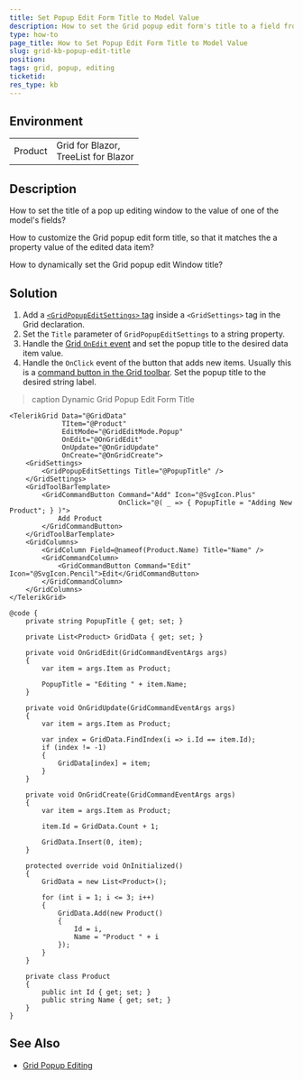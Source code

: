 ```yaml
---
title: Set Popup Edit Form Title to Model Value
description: How to set the Grid popup edit form's title to a field from the edited data item.
type: how-to
page_title: How to Set Popup Edit Form Title to Model Value
slug: grid-kb-popup-edit-title
position: 
tags: grid, popup, editing
ticketid:
res_type: kb
---
```


## Environment

<table>
    <tbody>
        <tr>
            <td>Product</td>
            <td> Grid for Blazor, <br /> TreeList for Blazor </td>
        </tr>
    </tbody>
</table>


## Description

How to set the title of a pop up editing window to the value of one of the model's fields?

How to customize the Grid popup edit form title, so that it matches the a property value of the edited data item?

How to dynamically set the Grid popup edit Window title?


## Solution

1. Add a [`<GridPopupEditSettings>` tag](slug:grid-editing-popup#popup-settings) inside a `<GridSettings>` tag in the Grid declaration.
1. Set the `Title` parameter of `GridPopupEditSettings` to a string property.
1. Handle the [Grid `OnEdit` event](slug:grid-editing-overview#events) and set the popup title to the desired data item value.
1. Handle the `OnClick` event of the button that adds new items. Usually this is a [command button in the Grid toolbar](slug:components/grid/features/toolbar). Set the popup title to the desired string label.

>caption Dynamic Grid Popup Edit Form Title

````RAZOR
<TelerikGrid Data="@GridData"
             TItem="@Product"
             EditMode="@GridEditMode.Popup"
             OnEdit="@OnGridEdit"
             OnUpdate="@OnGridUpdate"
             OnCreate="@OnGridCreate">
    <GridSettings>
        <GridPopupEditSettings Title="@PopupTitle" />
    </GridSettings>
    <GridToolBarTemplate>
        <GridCommandButton Command="Add" Icon="@SvgIcon.Plus"
                           OnClick="@( _ => { PopupTitle = "Adding New Product"; } )">
            Add Product
        </GridCommandButton>
    </GridToolBarTemplate>
    <GridColumns>
        <GridColumn Field=@nameof(Product.Name) Title="Name" />
        <GridCommandColumn>
            <GridCommandButton Command="Edit" Icon="@SvgIcon.Pencil">Edit</GridCommandButton>
        </GridCommandColumn>
    </GridColumns>
</TelerikGrid>

@code {
    private string PopupTitle { get; set; }

    private List<Product> GridData { get; set; }

    private void OnGridEdit(GridCommandEventArgs args)
    {
        var item = args.Item as Product;

        PopupTitle = "Editing " + item.Name;
    }

    private void OnGridUpdate(GridCommandEventArgs args)
    {
        var item = args.Item as Product;

        var index = GridData.FindIndex(i => i.Id == item.Id);
        if (index != -1)
        {
            GridData[index] = item;
        }
    }

    private void OnGridCreate(GridCommandEventArgs args)
    {
        var item = args.Item as Product;

        item.Id = GridData.Count + 1;

        GridData.Insert(0, item);
    }

    protected override void OnInitialized()
    {
        GridData = new List<Product>();

        for (int i = 1; i <= 3; i++)
        {
            GridData.Add(new Product()
            {
                Id = i,
                Name = "Product " + i
            });
        }
    }

    private class Product
    {
        public int Id { get; set; }
        public string Name { get; set; }
    }
}
````

## See Also

* [Grid Popup Editing](slug:grid-editing-popup)
